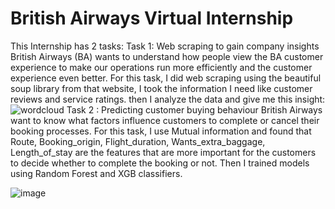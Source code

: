 # British Airways Virtual Internship
This Internship has 2 tasks:
Task 1: Web scraping to gain company insights
British Airways (BA) wants to understand how people view the BA customer experience to make our operations run more efficiently and the customer experience even better.
For this task, I did web scraping using the beautiful soup library from that website, I took the information I need like customer reviews and service ratings. then I analyze the data and give me this insight:![wordcloud](https://github.com/Shrutikapedamkar/british-airways-virtual-internship/assets/47322770/3be96d63-d14d-4443-bcc2-481e2bc088ea)
Task 2 : Predicting customer buying behaviour
British Airways want to know what factors influence customers to complete or cancel their booking processes. For this task, I use Mutual information and found that Route, Booking_origin, Flight_duration, Wants_extra_baggage, Length_of_stay are the features that are more important for the customers to decide whether to complete the booking or not. Then I trained models using Random Forest and XGB classifiers.

![image](https://github.com/Shrutikapedamkar/british-airways-virtual-internship/assets/47322770/948b3b22-73ac-43fa-bd18-1c00379bc9fa)
